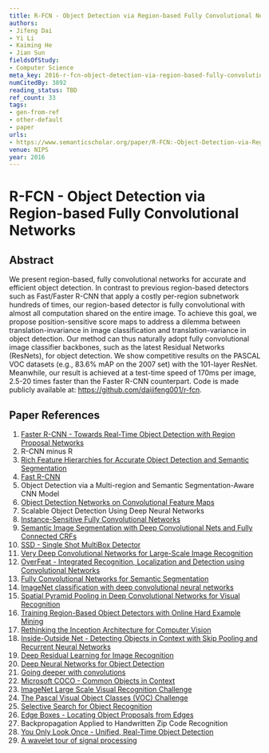 ```yaml
---
title: R-FCN - Object Detection via Region-based Fully Convolutional Networks
authors:
- Jifeng Dai
- Yi Li
- Kaiming He
- Jian Sun
fieldsOfStudy:
- Computer Science
meta_key: 2016-r-fcn-object-detection-via-region-based-fully-convolutional-networks
numCitedBy: 3892
reading_status: TBD
ref_count: 33
tags:
- gen-from-ref
- other-default
- paper
urls:
- https://www.semanticscholar.org/paper/R-FCN:-Object-Detection-via-Region-based-Fully-Dai-Li/b724c3f7ff395235b62537203ddeb710f0eb27bb?sort=total-citations
venue: NIPS
year: 2016
---
```


# R-FCN - Object Detection via Region-based Fully Convolutional Networks

## Abstract

We present region-based, fully convolutional networks for accurate and efficient object detection. In contrast to previous region-based detectors such as Fast/Faster R-CNN that apply a costly per-region subnetwork hundreds of times, our region-based detector is fully convolutional with almost all computation shared on the entire image. To achieve this goal, we propose position-sensitive score maps to address a dilemma between translation-invariance in image classification and translation-variance in object detection. Our method can thus naturally adopt fully convolutional image classifier backbones, such as the latest Residual Networks (ResNets), for object detection. We show competitive results on the PASCAL VOC datasets (e.g., 83.6% mAP on the 2007 set) with the 101-layer ResNet. Meanwhile, our result is achieved at a test-time speed of 170ms per image, 2.5-20 times faster than the Faster R-CNN counterpart. Code is made publicly available at: https://github.com/daijifeng001/r-fcn.

## Paper References

1. [Faster R-CNN - Towards Real-Time Object Detection with Region Proposal Networks](2015-faster-r-cnn-towards-real-time-object-detection-with-region-proposal-networks)
2. R-CNN minus R
3. [Rich Feature Hierarchies for Accurate Object Detection and Semantic Segmentation](2014-rich-feature-hierarchies-for-accurate-object-detection-and-semantic-segmentation)
4. [Fast R-CNN](2015-fast-r-cnn)
5. Object Detection via a Multi-region and Semantic Segmentation-Aware CNN Model
6. [Object Detection Networks on Convolutional Feature Maps](2017-object-detection-networks-on-convolutional-feature-maps)
7. Scalable Object Detection Using Deep Neural Networks
8. [Instance-Sensitive Fully Convolutional Networks](2016-instance-sensitive-fully-convolutional-networks)
9. [Semantic Image Segmentation with Deep Convolutional Nets and Fully Connected CRFs](2015-semantic-image-segmentation-with-deep-convolutional-nets-and-fully-connected-crfs)
10. [SSD - Single Shot MultiBox Detector](2016-ssd-net.md)
11. [Very Deep Convolutional Networks for Large-Scale Image Recognition](2014-vggnet.md)
12. [OverFeat - Integrated Recognition, Localization and Detection using Convolutional Networks](2014-overfeat-integrated-recognition-localization-and-detection-using-convolutional-networks)
13. [Fully Convolutional Networks for Semantic Segmentation](2017-fully-convolutional-networks-for-semantic-segmentation)
14. [ImageNet classification with deep convolutional neural networks](2012-alexnet.md)
15. [Spatial Pyramid Pooling in Deep Convolutional Networks for Visual Recognition](2015-spatial-pyramid-pooling-in-deep-convolutional-networks-for-visual-recognition)
16. [Training Region-Based Object Detectors with Online Hard Example Mining](2016-training-region-based-object-detectors-with-online-hard-example-mining)
17. [Rethinking the Inception Architecture for Computer Vision](2016-rethinking-the-inception-architecture-for-computer-vision)
18. [Inside-Outside Net - Detecting Objects in Context with Skip Pooling and Recurrent Neural Networks](2016-inside-outside-net-detecting-objects-in-context-with-skip-pooling-and-recurrent-neural-networks)
19. [Deep Residual Learning for Image Recognition](2015-resnet.md)
20. [Deep Neural Networks for Object Detection](2013-deep-neural-networks-for-object-detection)
21. [Going deeper with convolutions](2015-going-deeper-with-convolutions)
22. [Microsoft COCO - Common Objects in Context](2014-microsoft-coco-common-objects-in-context)
23. [ImageNet Large Scale Visual Recognition Challenge](2015-imagenet-large-scale-visual-recognition-challenge)
24. [The Pascal Visual Object Classes (VOC) Challenge](2009-the-pascal-visual-object-classes-voc-challenge)
25. [Selective Search for Object Recognition](2013-selective-search-for-object-recognition)
26. [Edge Boxes - Locating Object Proposals from Edges](2014-edge-boxes-locating-object-proposals-from-edges)
27. Backpropagation Applied to Handwritten Zip Code Recognition
28. [You Only Look Once - Unified, Real-Time Object Detection](2016-you-only-look-once-unified-real-time-object-detection)
29. [A wavelet tour of signal processing](1998-a-wavelet-tour-of-signal-processing)
